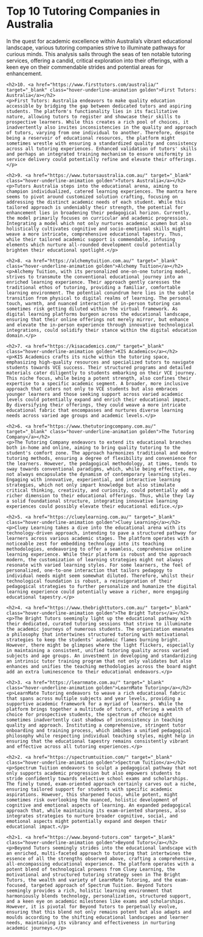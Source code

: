 <div class="container insight_article_style">
    <h1>Top 10 Tutoring Companies in Australia</h1>
    <p>In the quest for academic excellence within Australia’s vibrant educational landscape, various tutoring companies strive to illuminate pathways for curious minds. This analysis sails through the seas of ten notable tutoring services, offering a candid, critical exploration into their offerings, with a keen eye on their commendable strides and potential areas for enhancement.</p>

    <h2>10. <a href="https://www.firsttutors.com/australia/" target="_blank" class="hover-underline-animation golden">First Tutors: Australia</a></h2>
    <p>First Tutors: Australia endeavors to make quality education accessible by bridging the gap between dedicated tutors and aspiring students. The platform's functionality lies in its facilitative nature, allowing tutors to register and showcase their skills to prospective learners. While this creates a rich pool of choices, it inadvertently also invites inconsistencies in the quality and approach of tutors, varying from one individual to another. Therefore, despite being a reservoir of educational resources, the platform might sometimes wrestle with ensuring a standardized quality and consistency across all tutoring experiences. Enhanced validation of tutors' skills and perhaps an integrated training mechanism to ensure uniformity in service delivery could potentially refine and elevate their offerings.</p>
    
    <h2>9. <a href="https://www.tutorsaustralia.com.au/" target="_blank" class="hover-underline-animation golden">Tutors Australia</a></h2>
    <p>Tutors Australia steps into the educational arena, aiming to champion individualized, catered learning experiences. The mantra here seems to pivot around customized solution crafting, focusing on addressing the distinct academic needs of each student. While this tailored approach is undeniably their strength, the potential for enhancement lies in broadening their pedagogical horizon. Currently, the model primarily focuses on curricular and academic progression. Integrating a model which not only nurtures academic acumen but also holistically cultivates cognitive and socio-emotional skills might weave a more intricate, comprehensive educational tapestry. Thus, while their tailored academic support is commendable, infusing elements which nurture all-rounded development could potentially brighten their educational spotlight.</p>
    
    <h2>8. <a href="https://alchemytuition.com.au/" target="_blank" class="hover-underline-animation golden">Alchemy Tuition</a></h2>
    <p>Alchemy Tuition, with its personalized one-on-one tutoring model, strives to transmute the conventional educational journey into an enriched learning experience. Their approach gently caresses the traditional ethos of tutoring, providing a familiar, comfortable learning environment. The potential conundrum here lies in the subtle transition from physical to digital realms of learning. The personal touch, warmth, and nuanced interaction of in-person tutoring can sometimes risk getting diluted within the virtual framework. As digital learning platforms burgeon across the educational landscape, ensuring that their online offerings not merely mirror, but enhance and elevate the in-person experience through innovative technological integrations, could solidify their stance within the digital education domain.</p>
    
    <h2>7. <a href="https://kisacademics.com/" target="_blank" class="hover-underline-animation golden">KIS Academics</a></h2>
    <p>KIS Academics crafts its niche within the tutoring space, emphasizing high-quality resources and specialized tutors to navigate students towards VCE success. Their structured programs and detailed materials cater diligently to students embarking on their VCE journey. This niche focus, while being a potent strength, also confines their expertise to a specific academic segment. A broader, more inclusive approach that caters not only to VCE students but also embraces younger learners and those seeking support across varied academic levels could potentially expand and enrich their educational impact. By diversifying their offerings, they could weave a more intricate educational fabric that encompasses and nurtures diverse learning needs across varied age groups and academic levels.</p>
    
    <h2>6. <a href="https://www.thetutoringcompany.com.au/" target="_blank" class="hover-underline-animation golden">The Tutoring Company</a></h2>
    <p>The Tutoring Company endeavors to extend its educational branches both in-home and online, aiming to bring quality tutoring to the student's comfort zone. The approach harmonizes traditional and modern tutoring methods, ensuring a degree of flexibility and convenience for the learners. However, the pedagogical methodology, at times, tends to sway towards conventional paradigms, which, while being effective, may not always encapsulate the dynamism of contemporary learning styles. Engaging with innovative, experiential, and interactive learning strategies, which not only impart knowledge but also stimulate critical thinking, creativity, and curiosity, could potentially add a richer dimension to their educational offerings. Thus, while they lay a solid foundational structure, integrating innovative learning experiences could possibly elevate their educational edifice.</p>

    <h2>5. <a href="https://clueylearning.com.au/" target="_blank" class="hover-underline-animation golden">Cluey Learning</a></h2>
    <p>Cluey Learning takes a dive into the educational arena with its technology-driven approach, intending to pave a structured pathway for learners across various academic stages. The platform operates with a noticeable zest for embedding technology into its teaching methodologies, endeavoring to offer a seamless, comprehensive online learning experience. While their platform is robust and the approach modern, the customization of learning strategies might not always resonate with varied learning styles. For some learners, the feel of personalized, one-to-one interaction that tailors pedagogy to individual needs might seem somewhat diluted. Therefore, whilst their technological foundation is robust, a reinvigoration of their pedagogical strategies to further personalize and humanize the digital learning experience could potentially weave a richer, more engaging educational tapestry.</p>

    <h2>4. <a href="https://www.thebrighttutors.com.au/" target="_blank" class="hover-underline-animation golden">The Bright Tutors</a></h2>
    <p>The Bright Tutors seemingly light up the educational pathway with their dedicated, curated tutoring sessions that strive to illuminate the academic journeys of numerous students. The organization emanates a philosophy that intertwines structured tutoring with motivational strategies to keep the students’ academic flames burning bright. However, there might be glimpses where the light flickers, especially in maintaining a consistent, unified tutoring quality across varied subjects and age groups. An investment in developing and standardizing an intrinsic tutor training program that not only validates but also enhances and unifies the teaching methodologies across the board might add an extra luminescence to their educational endeavors.</p>

    <h2>3. <a href="https://learnmate.com.au/" target="_blank" class="hover-underline-animation golden">LearnMate Tutoring</a></h2>
    <p>LearnMate Tutoring endeavors to weave a rich educational fabric that spans across multiple subjects and year levels, providing a supportive academic framework for a myriad of learners. While the platform brings together a multitude of tutors, offering a wealth of choice for prospective students, the spectrum of choice might sometimes inadvertently cast shadows of inconsistency in teaching quality and approach. Instituting a comprehensive, stringent tutor onboarding and training process, which imbibes a unified pedagogical philosophy while respecting individual teaching styles, might help in ensuring that the educational tapestry remains consistently vibrant and effective across all tutoring experiences.</p>

    <h2>2. <a href="https://spectrumtuition.com/" target="_blank" class="hover-underline-animation golden">Spectrum Tuition</a></h2>
    <p>Spectrum Tuition endeavors to sculpt a pedagogical pathway that not only supports academic progression but also empowers students to stride confidently towards selective school exams and scholarships. The finely tuned, exam-oriented approach certainly carves out a niche, ensuring tailored support for students with specific academic aspirations. However, this sharpened focus, while potent, might sometimes risk overlooking the nuanced, holistic development of cognitive and emotional aspects of learning. An expanded pedagogical approach that, while maintaining its exam-oriented sharpness, also integrates strategies to nurture broader cognitive, social, and emotional aspects might potentially expand and deepen their educational impact.</p>

    <h2>1. <a href="https://www.beyond-tutors.com" target="_blank" class="hover-underline-animation golden">Beyond Tutors</a></h2>
    <p>Beyond Tutors seemingly strides into the educational landscape with an enriched, multi-faceted approach to tutoring that intertwines the essence of all the strengths observed above, crafting a comprehensive, all-encompassing educational experience. The platform operates with a potent blend of technological prowess from Cluey Learning, the motivational and structured tutoring strategy seen in The Bright Tutors, the wealth and variety of LearnMate Tutoring, and the exam-focused, targeted approach of Spectrum Tuition. Beyond Tutors seemingly provides a rich, holistic learning environment that harmoniously blends technology, personalization, structured support, and a keen eye on academic milestones like exams and scholarships. However, it is pivotal for Beyond Tutors to perpetually evolve, ensuring that this blend not only remains potent but also adapts and moulds according to the shifting educational landscapes and learner needs, maintaining its vibrancy and effectiveness in nurturing academic journeys.</p>
</div>
